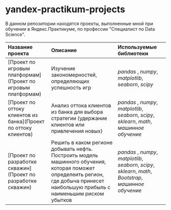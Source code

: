 # yandex-practikum-projects
В данном репозитории находятся проекты, выполненные мной при обучении в Яндекс.Практикуме, по профессии "Специалист по Data Science".

|Название проекта | Описание | Используемые библиотеки |
| :-------------------- | :------------------------ | :-------------------- |
| [Проект по игровым платформам](Проект по игровым платформам) | Изучение закономерностей, определяющих успешность игр | *pandas* , *numpy*, *matplotlib*, *seaborn*, *scipy* |
| [Проект по оттоку клиентов из банка](Проект по оттоку клиентов) | Анализ оттока клиентов из банка для выбора стратегии (удержание клиентов или привлечения новых) | *pandas* , *numpy*, *matplotlib*, *seaborn*, *scipy*, *sklearn*, *math*, *машинное обучение* |
| [Проект по разработке скважин](Проект по разработке скважин) | Решить в каком регионе добывать нефть. Построить модель машинного обучения, которая поможет определеить регион, где добыча принесет наибольшую прибыль с наименьшим риском убытков | *pandas* , *numpy*, *matplotlib*, *seaborn*, *scipy*, *sklearn*, *math*, *Bootstrap*, *машинное обучение* |
